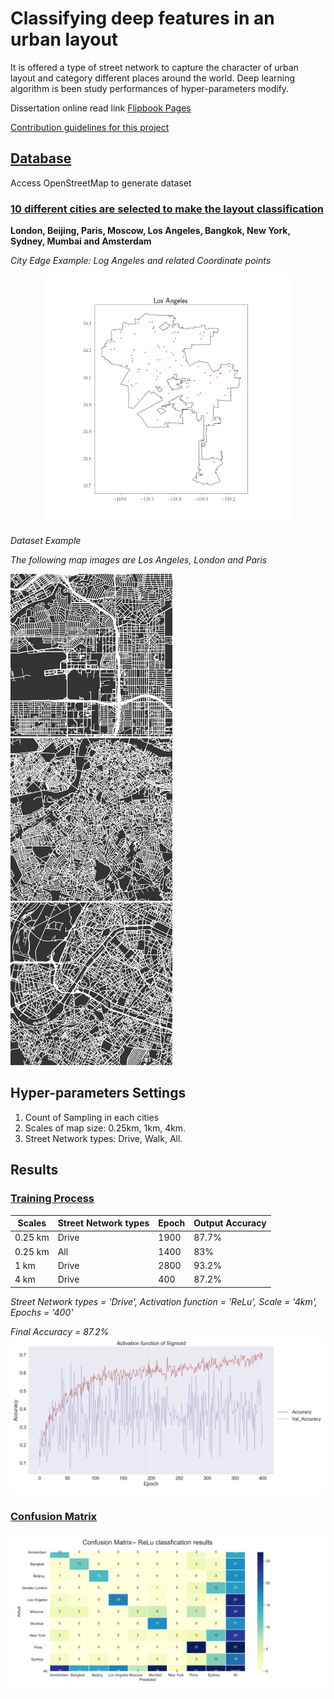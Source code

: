 # Classifying deep features in an urban layout

It is offered a type of street network to capture the character of urban layout and category different places around the world. Deep learning algorithm is been study performances of hyper-parameters modify.

Dissertation online read link [Flipbook Pages](https://online.flippingbook.com/view/971157097/)

[Contribution guidelines for this project](docs/CONTRIBUTING.md)


## [Database](https://github.com/kiqi7/Classifying-deep-features-in-an-urban-layout/tree/master/Drive_4km)
Access OpenStreetMap to generate dataset

### [10 different cities are selected to make the layout classification](https://github.com/kiqi7/Classifying-deep-features-in-an-urban-layout/tree/master/City%20Boundary)
**London, Beijing, Paris, Moscow, Los Angeles, Bangkok, New York, Sydney, Mumbai and Amsterdam**

*City Edge Example: Log Angeles and related Coordinate points*
<p align="center">
<img src="https://github.com/kiqi7/Classifying-deep-features-in-an-urban-layout/blob/master/City%20Boundary/Los%20Angeles.png" style=centerme height="400"></p>

*Dataset Example*


*The following map images are Los Angeles, London and Paris*

<img src='https://github.com/kiqi7/Classifying-deep-features-in-an-urban-layout/blob/master/Drive_4km/Los%20Angeles%2C33.95%20-118.38%2C4.png' height="260">  <img src= 'https://github.com/kiqi7/Classifying-deep-features-in-an-urban-layout/blob/master/Drive_4km/Greater%20London%2C51.47%20-0.11%2C4.png' height="260">  <img src= 'https://github.com/kiqi7/Classifying-deep-features-in-an-urban-layout/blob/master/Drive_4km/Paris%2C48.84%202.28%2C4.png' height="260">

## Hyper-parameters Settings
1. Count of Sampling in each cities
2. Scales of map size: 0.25km, 1km, 4km.
3. Street Network types: Drive, Walk, All.


## Results
### [Training Process](https://github.com/kiqi7/Classifying-deep-features-in-an-urban-layout/tree/master/Results)

| Scales     | Street Network types | Epoch | Output Accuracy |
| ---      | ---       | ---       | ---       |
| 0.25 km | Drive  | 1900 | 87.7% |
| 0.25 km | All  | 1400 | 83% |
| 1 km | Drive  | 2800 | 93.2% |
| 4 km | Drive  | 400 | 87.2% |

*Street Network types = 'Drive', Activation function = 'ReLu', Scale = '4km', Epochs = '400'*

*Final Accuracy = 87.2%*
<img src='https://github.com/kiqi7/Classifying-deep-features-in-an-urban-layout/blob/master/Results/Sigmoid_acc.png'>


### [Confusion Matrix](https://github.com/kiqi7/Classifying-deep-features-in-an-urban-layout/tree/master/Confusion%20Matrix)
![Sigmoid Classification results](https://github.com/kiqi7/Classifying-deep-features-in-an-urban-layout/blob/master/Confusion%20Matrix/matrix_ReLu.png)

